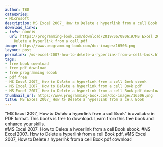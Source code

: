 ```yaml
---
author: TBD
categories:
- Microsoft
description: MS Excel 2007_ How to Delete a hyperlink from a cell Book
download_links:
- info: 080619
  url: https://programming-book.com/download/2019/06/080619/MS Excel 2007_ How to
    Delete a hyperlink from a cell.pdf
image: https://www.programming-book.com/doc-images/16506.png
layout: post
permalink: /ms-excel-2007-how-to-delete-a-hyperlink-from-a-cell-book.html
tags:
- free book download
- free pdf download
- free programming ebook
- pdf free
- MS Excel 2007_ How to Delete a hyperlink from a cell Book ebook
- MS Excel 2007_ How to Delete a hyperlink from a cell Book pdf
- MS Excel 2007_ How to Delete a hyperlink from a cell Book pdf download
thumbnail_url: https://www.programming-book.com/doc-images/16506.png
title: MS Excel 2007_ How to Delete a hyperlink from a cell Book
---
```


 
<div class="item-desc text-justify">
  "MS Excel 2007_ How to Delete a hyperlink from a cell Book" is available in PDF format. This books is free to download. Learn from this free book and enhance your skills.
  <br>
  #MS Excel 2007_ How to Delete a hyperlink from a cell Book ebook, #MS Excel 2007_ How to Delete a hyperlink from a cell Book pdf, #MS Excel 2007_ How to Delete a hyperlink from a cell Book pdf download
</div>